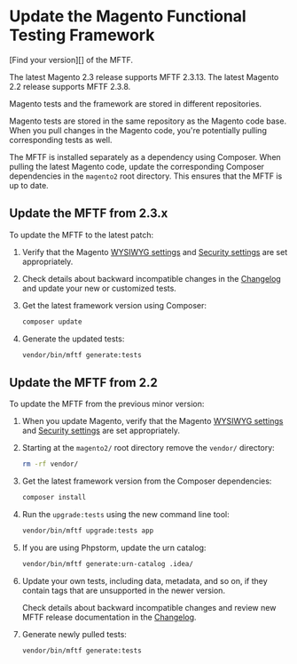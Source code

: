 # Update the Magento Functional Testing Framework

<div class="bs-callout bs-callout-info" markdown="1">
[Find your version][] of the MFTF.

The latest Magento 2.3 release supports MFTF 2.3.13.
The latest Magento 2.2 release supports MFTF 2.3.8.
</div>

Magento tests and the framework are stored in different repositories.

Magento tests are stored in the same repository as the Magento code base.
When you pull changes in the Magento code, you're potentially pulling corresponding tests as well.

The MFTF is installed separately as a dependency using Composer.
When pulling the latest Magento code, update the corresponding Composer dependencies in the `magento2` root directory.
This ensures that the MFTF is up to date.

## Update the MFTF from 2.3.x

To update the MFTF to the latest patch:

1. Verify that the Magento [WYSIWYG settings][] and [Security settings][] are set appropriately.
1. Check details about backward incompatible changes in the [Changelog][] and update your new or customized tests.
1. Get the latest framework version using Composer:

   ```bash
   composer update
   ```

1. Generate the updated tests:

   ```bash
   vendor/bin/mftf generate:tests
   ```

## Update the MFTF from 2.2

To update the MFTF from the previous minor version:

1. When you update Magento, verify that the Magento [WYSIWYG settings][] and [Security settings][] are set appropriately.
1. Starting at the `magento2/` root directory remove the `vendor/` directory:

   ```bash
   rm -rf vendor/
   ```

1. Get the latest framework version from the Composer dependencies:

   ```bash
   composer install
   ```

1. Run the `upgrade:tests` using the new command line tool:

   ```bash
   vendor/bin/mftf upgrade:tests app
   ```

1. If you are using Phpstorm, update the urn catalog:

   ```bash
   vendor/bin/mftf generate:urn-catalog .idea/
   ```

1. Update your own tests, including data, metadata, and so on, if they contain tags that are unsupported in the newer version.

   Check details about backward incompatible changes and review new MFTF release documentation in the [Changelog][].

1. Generate newly pulled tests:

   ```bash
   vendor/bin/mftf generate:tests
   ```

<!-- Link Definitions -->
[Changelog]: https://github.com/magento/magento2-functional-testing-framework/blob/master/CHANGELOG.md
[WYSIWYG settings]: getting-started.md#wysiwyg-settings
[Security settings]: getting-started.md#security-settings
